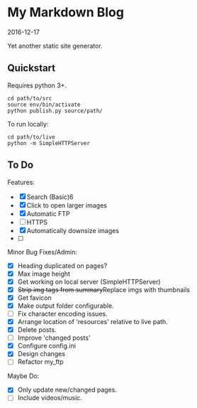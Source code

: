# My Markdown Blog

2016-12-17

Yet another static site generator.

## Quickstart

Requires python 3+.

    cd path/to/src
    source env/bin/activate
    python publish.py source/path/

To run locally:

    cd path/to/live
    python -m SimpleHTTPServer



## To Do

Features:

- [x] Search (Basic)6
- [x] Click to open larger images
- [x] Automatic FTP
- [ ] HTTPS
- [x] Automatically downsize images
- [ ] 

Minor Bug Fixes/Admin:

- [x] Heading duplicated on pages?
- [x] Max image height
- [x] Get working on local server (SimpleHTTPServer)
- [x] <del>Strip img tags from summary</del>Replace imgs with thumbnails
- [x] Get favicon
- [x] Make output folder configurable.
- [ ] Fix character encoding issues.
- [x] Arrange location of 'resources' relative to live path.
- [x] Delete posts.
- [ ] Improve 'changed posts'
- [x] Configure config.ini
- [x] Design changes
- [ ] Refactor my_ftp

Maybe Do:

- [x] Only update new/changed pages.
- [ ] Include videos/music.